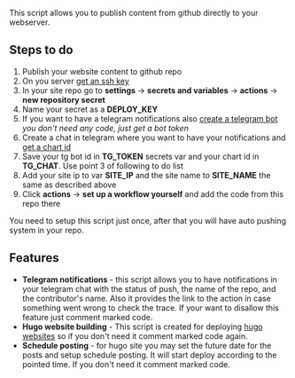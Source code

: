 This script allows you to publish content from github directly to your webserver.

## Steps to do

1. Publish your website content to github repo
2. On you server [get an ssh key](https://docs.github.com/en/authentication/connecting-to-github-with-ssh/generating-a-new-ssh-key-and-adding-it-to-the-ssh-agent)
3. In your site repo go to **settings** -> **secrets and variables** -> **actions** -> **new repository secret**
4. Name your secret as a **DEPLOY_KEY**
5. If you want to have a telegram notifications also [create a telegram bot](https://medium.com/spidernitt/how-to-create-your-own-telegram-bot-63d1097999b6) *you don't need any code, just get a bot token*
6. Create a chat in telegram where you want to have your notifications and [get a chart id](https://splaitor.com/how-to-find-a-chat-id-in-telegram/) 
7. Save your tg bot id in **TG_TOKEN** secrets var and your chart id in **TG_CHAT**. Use point 3 of following to do list
8. Add your site ip to var **SITE_IP** and the site name to **SITE_NAME** the same as described above
9. Click **actions** -> **set up a workflow yourself** and add the code from this repo there

You need to setup this script just once, after that you will have auto pushing system in your repo.

## Features

- **Telegram notifications** - this script allows you to have notifications in your telegram chat with the status of push, the name of the repo, and the contributor's name. Also it provides the link to the action in case something went wrong to check the trace. If your want to disallow this feature just comment marked code.
- **Hugo website building** - This script is created for deploying [hugo websites](https://gohugo.io/) so if you don't need it comment marked code again.
- **Schedule posting** - for hugo site you may set the future date for the posts and setup schedule posting. It will start deploy according to the pointed time. If you don't need it comment marked code.
